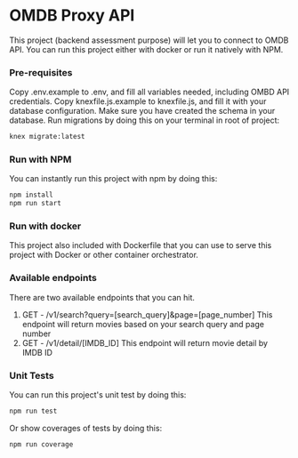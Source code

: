 # OMDB Proxy API

This project (backend assessment purpose) will let you to connect to OMDB API. You can run this project either with docker or run it natively with NPM.

### Pre-requisites
Copy .env.example to .env, and fill all variables needed, including OMBD API credentials.
Copy knexfile.js.example to knexfile.js, and fill it with your database configuration. Make sure you have created the schema in your database.
Run migrations by doing this on your terminal in root of project:
```bash
knex migrate:latest
```

### Run with NPM
You can instantly run this project with npm by doing this:
```bash
npm install
npm run start
```

### Run with docker
This project also included with Dockerfile that you can use to serve this project with Docker or other container orchestrator.

### Available endpoints
There are two available endpoints that you can hit.
1. GET - /v1/search?query=[search_query]&page=[page_number]
This endpoint will return movies based on your search query and page number
2. GET - /v1/detail/[IMDB_ID]
This endpoint will return movie detail by IMDB ID

### Unit Tests
You can run this project's unit test by doing this:
```bash
npm run test
```
Or show coverages of tests by doing this:
```bash
npm run coverage
```
